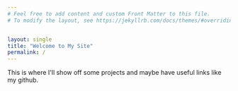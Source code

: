 ```yaml
---
# Feel free to add content and custom Front Matter to this file.
# To modify the layout, see https://jekyllrb.com/docs/themes/#overriding-theme-defaults


layout: single
title: "Welcome to My Site"
permalink: /
---
```




This is where I'll show off some projects and maybe have useful links like my github.